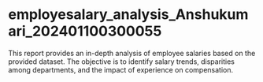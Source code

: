 # employesalary_analysis_Anshukumari_202401100300055
This report provides an in-depth analysis of employee salaries based on the provided dataset. The objective is to identify salary trends, disparities among departments, and the impact of experience on compensation.
